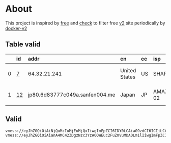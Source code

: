 
# About

This project is inspired by [free](https://github.com/freefq/free) and [check](https://github.com/yeahwu/check) to filter free [v2](https://github.com/v2fly/v2ray-core) site periodically by [docker-v2](https://hub.docker.com/r/v2ray/official)

    

## Table valid
|    | id                   | addr                           | cn            | cc   | isp       | ip             | chatgpt          |
|---:|:---------------------|:-------------------------------|:--------------|:-----|:----------|:---------------|:-----------------|
|  0 | [7](config/7.json)   | 64.32.21.241                   | United States | US   | SHARKTECH | 107.167.24.162 | Yes (Region: US) |
|  1 | [12](config/12.json) | jp80.6d83777c049a.sanfen004.me | Japan         | JP   | AMAZON-02 | 18.177.223.128 | Yes (Region: US) |

## Valid
```
vmess://eyJhZGQiOiAiNjQuMzIuMjEuMjQxIiwgImFpZCI6IDY0LCAiaG9zdCI6ICIiLCAiaWQiOiAiNTdmOTNlOTItZWJiOS00ZjE2LTliZGMtODIyNWQyMDEwOTk1IiwgIm5ldCI6ICJ0Y3AiLCAicGF0aCI6ICIiLCAicG9ydCI6IDQ0MzEzLCAicHMiOiAiZ2l0aHViLmNvbS9mcmVlZnEgLSBcdTdmOGVcdTU2ZmRcdTUyYTBcdTUyMjlcdTc5OGZcdTVjM2NcdTRlOWFcdTVkZGVcdTZkMWJcdTY3NDlcdTc3ZjZTaGFya3RlY2hcdTY1NzBcdTYzNmVcdTRlMmRcdTVmYzMgNyIsICJ0bHMiOiAiIiwgInR5cGUiOiAiYXV0byIsICJzZWN1cml0eSI6ICJhdXRvIiwgInNraXAtY2VydC12ZXJpZnkiOiB0cnVlLCAic25pIjogIiJ9
vmess://eyJhZGQiOiAianA4MC42ZDgzNzc3YzA0OWEuc2FuZmVuMDA0Lm1lIiwgImFpZCI6IDAsICJob3N0IjogInd3dy5iYWlkdS5jb20iLCAiaWQiOiAiOTUxYTM5M2EtYjU1Ny00NTkwLTg4YjYtMzA5NDhlMWUwYjhkIiwgIm5ldCI6ICJ3cyIsICJwYXRoIjogIi96aC1jbiIsICJwb3J0IjogODAsICJwcyI6ICJnaXRodWIuY29tL2ZyZWVmcSAtIFx1NjVlNVx1NjcyY1x1NGUxY1x1NGVhY0FtYXpvblx1NjU3MFx1NjM2ZVx1NGUyZFx1NWZjMyAxMiIsICJ0bHMiOiAiIiwgInR5cGUiOiAiYXV0byIsICJzZWN1cml0eSI6ICJhdXRvIiwgInNraXAtY2VydC12ZXJpZnkiOiB0cnVlLCAic25pIjogIiJ9
```

